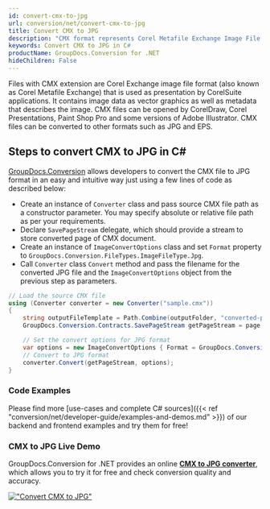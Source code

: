 ```yaml
---
id: convert-cmx-to-jpg
url: conversion/net/convert-cmx-to-jpg
title: Convert CMX to JPG
description: "CMX format represents Corel Metafile Exchange Image File with .cmx extension. Learn how to convert CMX to JPG file programmatically in C# language using GroupDocs.Conversion for .NET library."
keywords: Convert CMX to JPG in C#
productName: GroupDocs.Conversion for .NET
hideChildren: False
---
```


Files with CMX extension are Corel Exchange image file format (also known as Corel Metafile Exchange) that is used as presentation by CorelSuite applications. It contains image data as vector graphics as well as metadata that describes the image. CMX files can be opened by CorelDraw, Corel Presentations, Paint Shop Pro and some versions of Adobe Illustrator. CMX files can be converted to other formats such as JPG and EPS.

## Steps to convert CMX to JPG in C#

[GroupDocs.Conversion](https://products.groupdocs.com/conversion/net) allows developers to convert the CMX file to JPG format in an easy and intuitive way just using a few lines of code as described below:

* Create an instance of `Converter` class and pass source CMX file path as a constructor parameter. You may specify absolute or relative file path as per your requirements. 
* Declare `SavePageStream` delegate, which should provide a stream to store converted page of CMX document.
* Create an instance of `ImageConvertOptions` class and set `Format` property to `GroupDocs.Conversion.FileTypes.ImageFileType.Jpg`.
* Call `Converter` class `Convert` method and pass the filename for the converted JPG file and the `ImageConvertOptions` object from the previous step as parameters.

```csharp
// Load the source CMX file
using (Converter converter = new Converter("sample.cmx"))
{
    string outputFileTemplate = Path.Combine(outputFolder, "converted-page-{0}.jpg");
    GroupDocs.Conversion.Contracts.SavePageStream getPageStream = page => new FileStream(string.Format(outputFileTemplate, page), FileMode.Create);

    // Set the convert options for JPG format
    var options = new ImageConvertOptions { Format = GroupDocs.Conversion.FileTypes.ImageFileType.Jpg };   
    // Convert to JPG format
    converter.Convert(getPageStream, options);
}
```

### Code Examples

Please find more [use-cases and complete C# sources]({{< ref "conversion/net/developer-guide/examples-and-demos.md" >}}) of our backend and frontend examples and try them for free!

### CMX to JPG Live Demo

GroupDocs.Conversion for .NET provides an online [**CMX to JPG converter**](https://products.groupdocs.app/conversion/cmx-to-jpg), which allows you to try it for free and check conversion quality and accuracy.

[!["Convert CMX to JPG"](conversion/net/images/convert-to-jpg/convert-cmx-to-jpg.png)](https://products.groupdocs.app/conversion/cmx-to-jpg)